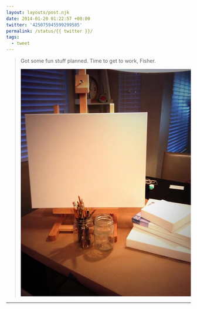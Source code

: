 ```yaml
---
layout: layouts/post.njk
date: 2014-01-20 01:22:57 +00:00
twitter: '425075945599299585'
permalink: /status/{{ twitter }}/
tags: 
  - tweet
---
```


> Got some fun stuff planned. Time to get to work, Fisher. 
> 
> ![blank canvas and paintbrushes](/img/425075945599299585-BeYsUfmCUAAjrHp.jpg)

---
